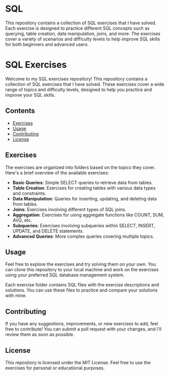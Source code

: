 # SQL
This repository contains a collection of SQL exercises that I have solved. Each exercise is designed to practice different SQL concepts such as querying, table creation, data manipulation, joins, and more. The exercises cover a variety of scenarios and difficulty levels to help improve SQL skills for both beginners and advanced users.
# SQL Exercises

Welcome to my SQL exercises repository! This repository contains a collection of SQL exercises that I have solved. These exercises cover a wide range of topics and difficulty levels, designed to help you practice and improve your SQL skills.

## Contents

- [Exercises](#exercises)
- [Usage](#usage)
- [Contributing](#contributing)
- [License](#license)

## Exercises

The exercises are organized into folders based on the topics they cover. Here's a brief overview of the available exercises:

- **Basic Queries**: Simple SELECT queries to retrieve data from tables.
- **Table Creation**: Exercises for creating tables with various data types and constraints.
- **Data Manipulation**: Queries for inserting, updating, and deleting data from tables.
- **Joins**: Exercises involving different types of SQL joins.
- **Aggregation**: Exercises for using aggregate functions like COUNT, SUM, AVG, etc.
- **Subqueries**: Exercises involving subqueries within SELECT, INSERT, UPDATE, and DELETE statements.
- **Advanced Queries**: More complex queries covering multiple topics.

## Usage

Feel free to explore the exercises and try solving them on your own. You can clone this repository to your local machine and work on the exercises using your preferred SQL database management system.

Each exercise folder contains SQL files with the exercise descriptions and solutions. You can use these files to practice and compare your solutions with mine.

## Contributing

If you have any suggestions, improvements, or new exercises to add, feel free to contribute! You can submit a pull request with your changes, and I'll review them as soon as possible.

## License

This repository is licensed under the MIT License. Feel free to use the exercises for personal or educational purposes.

